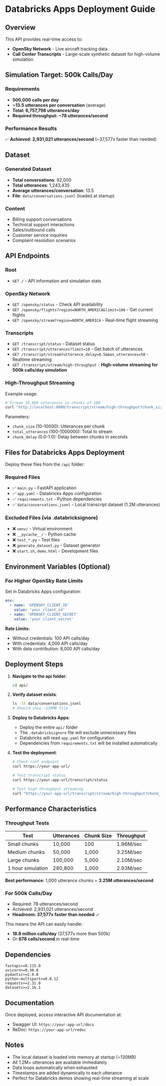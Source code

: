 # Databricks Apps Deployment Guide

## Overview

This API provides real-time access to:
- **OpenSky Network** - Live aircraft tracking data
- **Call Center Transcripts** - Large-scale synthetic dataset for high-volume simulation

## Simulation Target: 500k Calls/Day

### Requirements
- **500,000 calls per day**
- **~13.5 utterances per conversation** (average)
- **Total: 6,757,798 utterances/day**
- **Required throughput: ~78 utterances/second**

### Performance Results
✅ **Achieved: 2,931,021 utterances/second** (~37,577x faster than needed)

## Dataset

### Generated Dataset
- **Total conversations**: 92,000
- **Total utterances**: 1,243,435
- **Average utterances/conversation**: 13.5
- **File**: `data/conversations.jsonl` (loaded at startup)

### Content
- Billing support conversations
- Technical support interactions
- Sales/outbound calls
- Customer service inquiries
- Complaint resolution scenarios

## API Endpoints

### Root
- `GET /` - API information and simulation stats

### OpenSky Network
- `GET /opensky/status` - Check API availability
- `GET /opensky/flights?region=NORTH_AMERICA&limit=100` - Get current flights
- `GET /opensky/stream?region=NORTH_AMERICA` - Real-time flight streaming

### Transcripts
- `GET /transcript/status` - Dataset status
- `GET /transcript/utterances?limit=10` - Get batch of utterances
- `GET /transcript/stream?utterance_delay=0.5&max_utterances=50` - Realtime streaming
- `GET /transcript/stream/high-throughput` - **High-volume streaming for 500k calls/day simulation**

### High-Throughput Streaming

Example usage:
```bash
# Stream 10,000 utterances in chunks of 100
curl "http://localhost:8000/transcript/stream/high-throughput?chunk_size=100&total_utterances=10000&chunk_delay=0.01"
```

Parameters:
- `chunk_size` (10-10000): Utterances per chunk
- `total_utterances` (100-1000000): Total to stream
- `chunk_delay` (0.0-1.0): Delay between chunks in seconds

## Files for Databricks Apps Deployment

Deploy these files from the `/api` folder:

### Required Files
- ✅ `main.py` - FastAPI application
- ✅ `app.yaml` - Databricks Apps configuration
- ✅ `requirements.txt` - Python dependencies
- ✅ `data/conversations.jsonl` - Local transcript dataset (1.2M utterances)

### Excluded Files (via .databricksignore)
- ❌ `venv/` - Virtual environment
- ❌ `__pycache__/` - Python cache
- ❌ `test_*.py` - Test files
- ❌ `generate_dataset.py` - Dataset generator
- ❌ `start.sh`, `demo.html` - Development files

## Environment Variables (Optional)

### For Higher OpenSky Rate Limits
Set in Databricks Apps configuration:

```yaml
env:
  - name: 'OPENSKY_CLIENT_ID'
    value: 'your_client_id'
  - name: 'OPENSKY_CLIENT_SECRET'
    value: 'your_client_secret'
```

**Rate Limits:**
- Without credentials: 100 API calls/day
- With credentials: 4,000 API calls/day
- With data contribution: 8,000 API calls/day

## Deployment Steps

1. **Navigate to the api folder**:
   ```bash
   cd api/
   ```

2. **Verify dataset exists**:
   ```bash
   ls -lh data/conversations.jsonl
   # Should show ~130MB file
   ```

3. **Deploy to Databricks Apps**:
   - Deploy the entire `api/` folder
   - The `.databricksignore` file will exclude unnecessary files
   - Databricks will read `app.yaml` for configuration
   - Dependencies from `requirements.txt` will be installed automatically

4. **Test the deployment**:
   ```bash
   # Check root endpoint
   curl https://your-app-url/

   # Test transcript status
   curl https://your-app-url/transcript/status

   # Test high-throughput streaming
   curl "https://your-app-url/transcript/stream/high-throughput?chunk_size=100&total_utterances=1000"
   ```

## Performance Characteristics

### Throughput Tests

| Test | Utterances | Chunk Size | Throughput |
|------|------------|------------|------------|
| Small chunks | 10,000 | 100 | 1.96M/sec |
| Medium chunks | 50,000 | 1,000 | 3.25M/sec |
| Large chunks | 100,000 | 5,000 | 2.10M/sec |
| 1 hour simulation | 280,800 | 1,000 | 2.93M/sec |

**Best performance**: 1,000 utterance chunks = **3.25M utterances/second**

### For 500k Calls/Day
- Required: 78 utterances/second
- Achieved: 2,931,021 utterances/second
- **Headroom: 37,577x faster than needed** ✓

This means the API can easily handle:
- **18.8 million calls/day** (37,577x more than 500k)
- Or **678 calls/second** in real-time

## Dependencies

```
fastapi>=0.115.0
uvicorn>=0.30.0
pydantic>=2.9.0
python-multipart>=0.0.12
requests>=2.31.0
datasets>=2.16.1
```

## Documentation

Once deployed, access interactive API documentation at:
- Swagger UI: `https://your-app-url/docs`
- ReDoc: `https://your-app-url/redoc`

## Notes

- The local dataset is loaded into memory at startup (~130MB)
- All 1.2M+ utterances are available immediately
- Data loops automatically when exhausted
- Timestamps are added dynamically to each utterance
- Perfect for Databricks demos showing real-time streaming at scale
